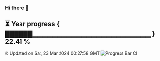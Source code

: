 ### Hi there 👋
⏳ Year progress { ██████▁▁▁▁▁▁▁▁▁▁▁▁▁▁▁▁▁▁▁▁▁▁▁▁ } 22.41 %
---
⏰ Updated on Sat, 23 Mar 2024 00:27:58 GMT
![Progress Bar CI](https://github.com/Moyi321/Moyi321/workflows/Progress%20Bar%20CI/badge.svg)
